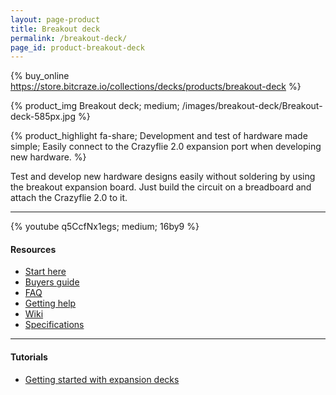 ```yaml
---
layout: page-product
title: Breakout deck
permalink: /breakout-deck/
page_id: product-breakout-deck
---
```


{% buy_online https://store.bitcraze.io/collections/decks/products/breakout-deck %}

{% product_img Breakout deck; medium;
/images/breakout-deck/Breakout-deck-585px.jpg
%}

{% product_highlight
fa-share;
Development and test of hardware made simple;
Easily connect to the Crazyflie 2.0 expansion port when developing new hardware.
%}

Test and develop new hardware designs easily without soldering by using
the breakout expansion board. Just build the circuit on a breadboard
and attach the Crazyflie 2.0 to it.

---

{% youtube q5CcfNx1egs; medium; 16by9 %}

#### Resources

- [Start here](/start/)
- [Buyers guide](/crazyflie-2-0-buyers-guide/)
- [FAQ](/frequently-asked-questions-Crazyflie-2.0/)
- [Getting help](/getting-help/)
- [Wiki](https://wiki.bitcraze.io/projects:crazyflie2:expansionboards:breakout)
- [Specifications](https://store.bitcraze.io/collections/decks/products/breakout-deck)

---

#### Tutorials

- [Getting started with expansion decks](/getting-started-with-expansion-decks/)
